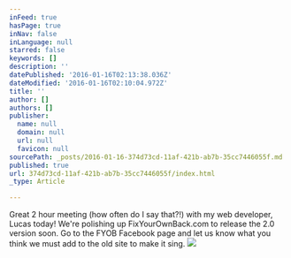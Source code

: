 ```yaml
---
inFeed: true
hasPage: true
inNav: false
inLanguage: null
starred: false
keywords: []
description: ''
datePublished: '2016-01-16T02:13:38.036Z'
dateModified: '2016-01-16T02:10:04.972Z'
title: ''
author: []
authors: []
publisher:
  name: null
  domain: null
  url: null
  favicon: null
sourcePath: _posts/2016-01-16-374d73cd-11af-421b-ab7b-35cc7446055f.md
published: true
url: 374d73cd-11af-421b-ab7b-35cc7446055f/index.html
_type: Article

---
```

Great 2 hour meeting (how often do I say that?!) with my web developer, Lucas today! We're polishing up FixYourOwnBack.com to release the 2.0 version soon. Go to the FYOB Facebook page and let us know what you think we must add to the old site to make it sing. ![](https://s3-us-west-2.amazonaws.com/the-grid-img/p/1e42dedfa6fe57526f46898ad10f6993ca53fd4e.png)